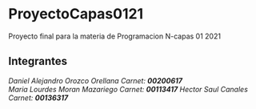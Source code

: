 # ProyectoCapas0121
Proyecto final para la materia de Programacion N-capas 01 2021
## Integrantes
_Daniel Alejandro Orozco Orellana Carnet: **00200617**_  
_Maria Lourdes Moran Mazariego    Carnet: **00113417**_
_Hector Saul Canales              Carnet: **00136317**_
